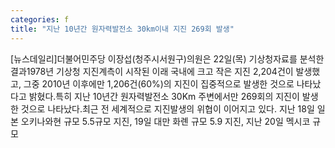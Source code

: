 ```yaml
---
categories: f
title: "지난 10년간 원자력발전소 30km이내 지진 269회 발생"
---
```

[뉴스데일리]더불어민주당 이장섭(청주시서원구)의원은 22일(목) 기상청자료를 분석한 결과1978년 기상청 지진계측이 시작된 이래 국내에 크고 작은 지진 2,204건이 발생했고, 그중 2010년 이후에만 1,206건(60%)의 지진이 집중적으로 발생한 것으로 나타났다고 밝혔다.특히 지난 10년간 원자력발전소 30Km 주변에서만 269회의 지진이 발생한 것으로 나타났다.최근 전 세계적으로 지진발생의 위협이 이어지고 있다. 지난 18일 일본 오키나와현 규모 5.5규모 지진, 19일 대만 화롄 규모 5.9 지진, 지난 20일 멕시코 규모